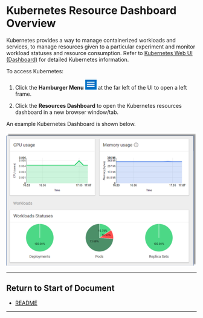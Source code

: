 # Kubernetes Resource Dashboard Overview

Kubernetes provides a way to manage containerized workloads and services, to manage resources given to a particular experiment and monitor workload statuses and resource consumption. Refer to [Kubernetes Web UI (Dashboard)](https://kubernetes.io/docs/tasks/access-application-cluster/web-ui-dashboard) for detailed Kubernetes information.

To access Kubernetes:

1. Click the **Hamburger Menu** ![Image](images/hamburger_menu.png) at the far left of the UI to open a left frame.

2. Click the **Resources Dashboard** to open the Kubernetes resources dashboard in a new browser window/tab.

An example Kubernetes Dashboard is shown below.

![Image](images/kubernetes_dashbd.png)

----------------------

## Return to Start of Document

* [README](../README.md)
----------------------

